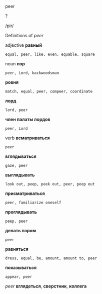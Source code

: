 peer

?

/pir/

Definitions of _peer_

adjective
**равный**

    equal, peer, like, even, equable, square

noun
**пэр**

    peer, Lord, backwoodsman
**ровня**

    match, equal, peer, compeer, coordinate
**лорд**

    lord, peer
**член палаты лордов**

    peer, Lord

verb
**всматриваться**

    peer
**вглядываться**

    gaze, peer
**выглядывать**

    look out, peep, peek out, peer, peep out
**присматриваться**

    peer, familiarize oneself
**проглядывать**

    peep, peer
**делать пэром**

    peer
**равняться**

    dress, equal, be, amount, amount to, peer
**показываться**

    appear, peer

_peer_
**вглядеться**, **сверстник**, **коллега**